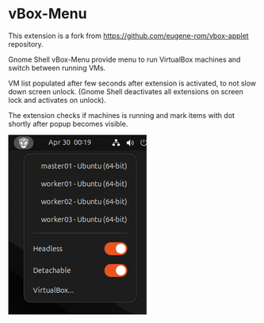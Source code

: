 # vBox-Menu

This extension is a fork from https://github.com/eugene-rom/vbox-applet repository.

Gnome Shell vBox-Menu provide menu to run VirtualBox machines and switch between running VMs.

VM list populated after few seconds after extension is activated, to not slow down screen unlock.
(Gnome Shell deactivates all extensions on screen lock and activates on unlock).

The extension checks if machines is running and mark items with dot shortly after popup becomes visible.

![screenshot](screenshot.png?raw=true)


